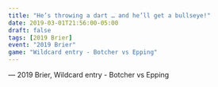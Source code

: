 ```yaml
---
title: "He’s throwing a dart … and he’ll get a bullseye!"
date: 2019-03-01T21:56:00-05:00
draft: false
tags: [2019 Brier]
event: "2019 Brier"
game: "Wildcard entry - Botcher vs Epping"
---
```

— 2019 Brier, Wildcard entry - Botcher vs Epping
<!--more--> 
